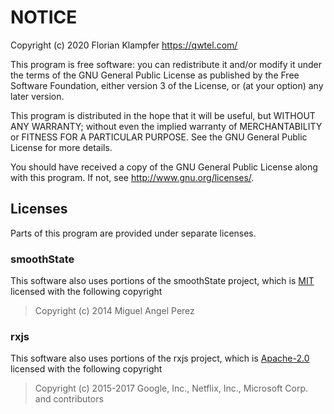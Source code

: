 # NOTICE

Copyright (c) 2020 Florian Klampfer <https://qwtel.com/>

This program is free software: you can redistribute it and/or modify
it under the terms of the GNU General Public License as published by
the Free Software Foundation, either version 3 of the License, or
(at your option) any later version.

This program is distributed in the hope that it will be useful,
but WITHOUT ANY WARRANTY; without even the implied warranty of
MERCHANTABILITY or FITNESS FOR A PARTICULAR PURPOSE.  See the
GNU General Public License for more details.

You should have received a copy of the GNU General Public License
along with this program.  If not, see <http://www.gnu.org/licenses/>.

## Licenses
Parts of this program are provided under separate licenses.

### smoothState
This software also uses portions of the smoothState project,
which is [MIT] licensed with the following copyright

> Copyright (c) 2014 Miguel Angel Perez

### rxjs
This software also uses portions of the rxjs project,
which is [Apache-2.0] licensed with the following copyright

> Copyright (c) 2015-2017 Google, Inc., Netflix, Inc., Microsoft Corp. and contributors

[MIT]: licenses/MIT.md
[Apache-2.0]: licenses/Apache-2.0.md
